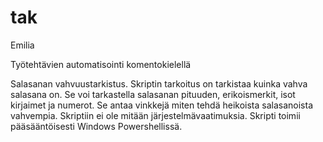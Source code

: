 # tak
Emilia

Työtehtävien automatisointi komentokielellä

Salasanan vahvuustarkistus. 
Skriptin tarkoitus on tarkistaa kuinka vahva salasana on. Se voi tarkastella salasanan pituuden, erikoismerkit, isot kirjaimet ja numerot. Se antaa vinkkejä miten tehdä heikoista salasanoista vahvempia. Skriptiin ei ole mitään järjestelmävaatimuksia. 
Skripti toimii pääsääntöisesti Windows Powershellissä.
